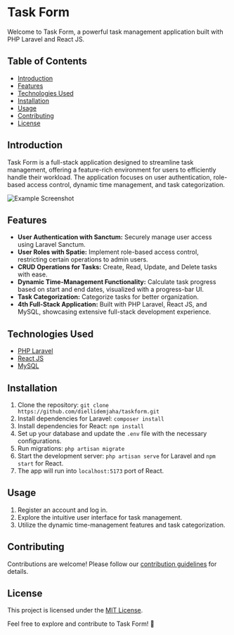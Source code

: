 # Task Form

Welcome to Task Form, a powerful task management application built with PHP Laravel and React JS.

## Table of Contents
- [Introduction](#introduction)
- [Features](#features)
- [Technologies Used](#technologies-used)
- [Installation](#installation)
- [Usage](#usage)
- [Contributing](#contributing)
- [License](#license)

## Introduction
Task Form is a full-stack application designed to streamline task management, offering a feature-rich environment for users to efficiently handle their workload. The application focuses on user authentication, role-based access control, dynamic time management, and task categorization.

![Example Screenshot](screenshot.jpg)

## Features
- **User Authentication with Sanctum:** Securely manage user access using Laravel Sanctum.
- **User Roles with Spatie:** Implement role-based access control, restricting certain operations to admin users.
- **CRUD Operations for Tasks:** Create, Read, Update, and Delete tasks with ease.
- **Dynamic Time-Management Functionality:** Calculate task progress based on start and end dates, visualized with a progress-bar UI.
- **Task Categorization:** Categorize tasks for better organization.
- **4th Full-Stack Application:** Built with PHP Laravel, React JS, and MySQL, showcasing extensive full-stack development experience.

## Technologies Used
- [PHP Laravel](https://laravel.com/)
- [React JS](https://reactjs.org/)
- [MySQL](https://www.mysql.com/)

## Installation
1. Clone the repository: `git clone https://github.com/diellidemjaha/taskform.git`
2. Install dependencies for Laravel: `composer install`
3. Install dependencies for React: `npm install`
4. Set up your database and update the `.env` file with the necessary configurations.
5. Run migrations: `php artisan migrate`
6. Start the development server: `php artisan serve` for Laravel and `npm start` for React.
7. The app will run into `localhost:5173` port of React.

## Usage
1. Register an account and log in.
2. Explore the intuitive user interface for task management.
3. Utilize the dynamic time-management features and task categorization.

## Contributing
Contributions are welcome! Please follow our [contribution guidelines](CONTRIBUTING.md) for details.

## License
This project is licensed under the [MIT License](LICENSE).

Feel free to explore and contribute to Task Form! 🚀

